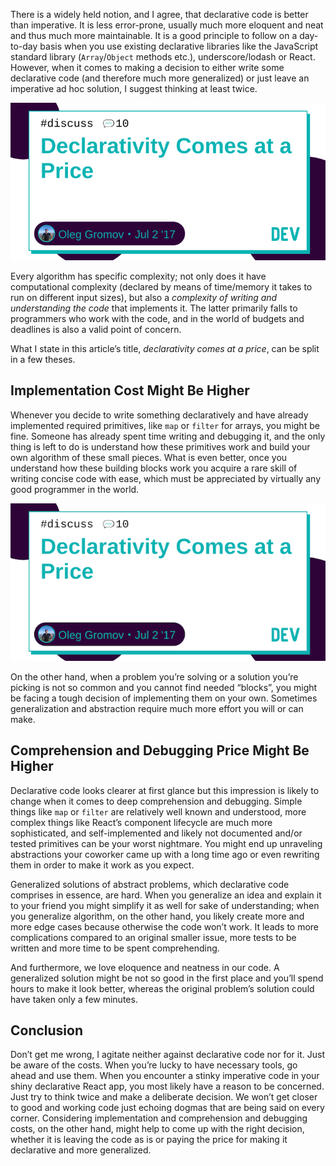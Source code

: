 There is a widely held notion, and I agree, that declarative code is better than imperative. It is less error-prone, usually much more eloquent and neat and thus much more maintainable. It is a good principle to follow on a day-to-day basis when you use existing declarative libraries like the JavaScript standard library (`Array`/`Object` methods etc.), underscore/lodash or React. However, when it comes to making a decision to either write some declarative code (and therefore much more generalized) or just leave an imperative ad hoc solution, I suggest thinking at least twice.

![Cover from the Dev.to](cover.png)

Every algorithm has specific complexity; not only does it have computational complexity (declared by means of time/memory it takes to run on different input sizes), but also a *complexity of writing and understanding the code* that implements it. The latter primarily falls to programmers who work with the code, and in the world of budgets and deadlines is also a valid point of concern.

What I state in this article’s title, *declarativity comes at a price*, can be split in a few theses.

## Implementation Cost Might Be Higher

Whenever you decide to write something declaratively and have already implemented required primitives, like `map` or `filter` for arrays, you might be fine. Someone has already spent time writing and debugging it, and the only thing is left to do is understand how these primitives work and build your own algorithm of these small pieces. What is even better, once you understand how these building blocks work you acquire a rare skill of writing concise code with ease, which must be appreciated by virtually any good programmer in the world.

![Smaller cover](alt/cover.png)

On the other hand, when a problem you’re solving or a solution you’re picking is not so common and you cannot find needed “blocks”, you might be facing a tough decision of implementing them on your own. Sometimes generalization and abstraction require much more effort you will or can make.

## Comprehension and Debugging Price Might Be Higher

Declarative code looks clearer at first glance but this impression is likely to change when it comes to deep comprehension and debugging. Simple things like `map` or `filter` are relatively well known and understood, more complex things like React’s component lifecycle are much more sophisticated, and self-implemented and likely not documented and/or tested primitives can be your worst nightmare. You might end up unraveling abstractions your coworker came up with a long time ago or even rewriting them in order to make it work as you expect.

Generalized solutions of abstract problems, which declarative code comprises in essence, are hard. When you generalize an idea and explain it to your friend you might simplify it as well for sake of understanding; when you generalize algorithm, on the other hand, you likely create more and more edge cases because otherwise the code won’t work. It leads to more complications compared to an original smaller issue, more tests to be written and more time to be spent comprehending.

And furthermore, we love eloquence and neatness in our code. A generalized solution might be not so good in the first place and you’ll spend hours to make it look better, whereas the original problem’s solution could have taken only a few minutes.

## Conclusion

Don’t get me wrong, I agitate neither against declarative code nor for it. Just be aware of the costs. When you’re lucky to have necessary tools, go ahead and use them. When you encounter a stinky imperative code in your shiny declarative React app, you most likely have a reason to be concerned. Just try to think twice and make a deliberate decision. We won’t get closer to good and working code just echoing dogmas that are being said on every corner. Considering implementation and comprehension and debugging costs, on the other hand, might help to come up with the right decision, whether it is leaving the code as is or paying the price for making it declarative and more generalized.
